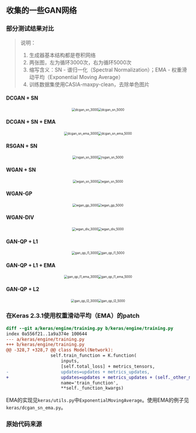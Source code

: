 ## 收集的一些GAN网络

### 部分测试结果对比

> 说明：
>
> 1. 生成器基本结构都是卷积网络
> 2. 两张图，左为循环3000次，右为循环5000次
> 3. 缩写含义：SN - 谱归一化（Spectral Normalization）；EMA - 权重滑动平均（Exponential Moving Average）
> 4. 训练数据集使用CASIA-maxpy-clean，去除单色图片

#### DCGAN + SN

<center class="half">
<img src="keras/results/dcgan_sn_3000.png" alt="dcgan_sn_3000" style="zoom:60%;" /><img src="keras/results/dcgan_sn_5000.png" alt="dcgan_sn_5000" style="zoom:60%;" />
</center>

#### DCGAN + SN + EMA

<center class="half">
<img src="keras/results/dcgan_sn_ema_3000.png" alt="dcgan_sn_ema_3000" style="zoom:60%;" /><img src="keras/results/dcgan_sn_ema_5000.png" alt="dcgan_sn_ema_5000" style="zoom:60%;" />
</center>

#### RSGAN + SN

<center class="half">
<img src="keras/results/rsgan_sn_3000.png" alt="rsgan_sn_3000" style="zoom:60%;" /><img src="keras/results/rsgan_sn_5000.png" alt="rsgan_sn_5000" style="zoom:60%;" />
</center>

#### WGAN + SN

<center class="half">
<img src="keras/results/wgan_sn_3000.png" alt="wgan_sn_3000" style="zoom:60%;" /><img src="keras/results/wgan_sn_5000.png" alt="wgan_sn_5000" style="zoom:60%;" />
</center>


#### WGAN-GP

<center class="half">
<img src="keras/results/wgan_gp_3000.png" alt="wgan_gp_3000" style="zoom:60%;" /><img src="keras/results/wgan_gp_5000.png" alt="wgan_gp_5000" style="zoom:60%;" />
</center>

#### WGAN-DIV

<center class="half">
<img src="keras/results/wgan_div_3000.png" alt="wgan_div_3000" style="zoom:60%;" /><img src="keras/results/wgan_div_5000.png" alt="wgan_div_5000" style="zoom:60%;" />
</center>

#### GAN-QP + L1

<center class="half">
<img src="keras/results/gan_qp_l1_3000.png" alt="gan_qp_l1_3000" style="zoom:60%;" /><img src="keras/results/gan_qp_l1_5000.png" alt="gan_qp_l1_5000" style="zoom:60%;" />
</center>

#### GAN-QP + L1 + EMA

<center class="half">
<img src="keras/results/gan_qp_l1_ema_3000.png" alt="gan_qp_l1_ema_3000" style="zoom:60%;" /><img src="keras/results/gan_qp_l1_ema_5000.png" alt="gan_qp_l1_ema_5000" style="zoom:60%;" />
</center>

#### GAN-QP + L2

<center class="half">
<img src="keras/results/gan_qp_l2_3000.png" alt="gan_qp_l2_3000" style="zoom:60%;" /><img src="keras/results/gan_qp_l2_5000.png" alt="gan_qp_l2_5000" style="zoom:60%;" />
</center>


### 在Keras 2.3.1使用权重滑动平均（EMA）的patch

```diff
diff --git a/keras/engine/training.py b/keras/engine/training.py
index 0a556f21..1a9a374e 100644
--- a/keras/engine/training.py
+++ b/keras/engine/training.py
@@ -328,7 +328,7 @@ class Model(Network):
                 self.train_function = K.function(
                     inputs,
                     [self.total_loss] + metrics_tensors,
-                    updates=updates + metrics_updates,
+                    updates=updates + metrics_updates + (self._other_metrics if hasattr(self, '_other_metrics') else []),
                     name='train_function',
                     **self._function_kwargs)
```

EMA的实现见```keras/utils.py```中```ExponentialMovingAverage```。使用EMA的例子见```keras/dcgan_sn_ema.py```。



### 原始代码来源

[1]: https://github.com/bojone/gan	"https://github.com/bojone/gan"
[2]: https://github.com/eriklindernoren/Keras-GAN	"https://github.com/eriklindernoren/Keras-GAN"
